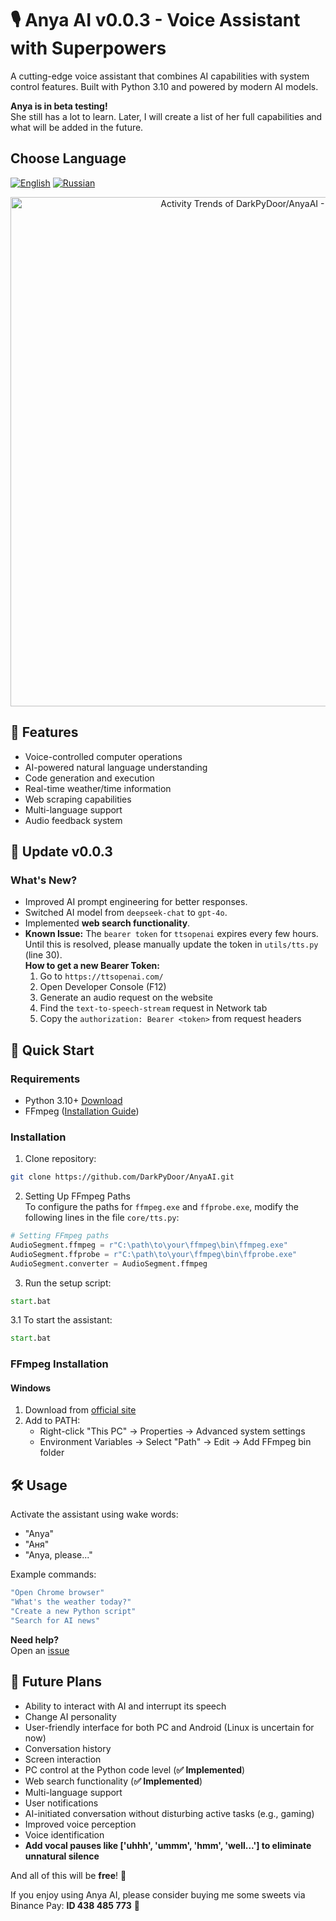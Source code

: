 # 🎙️ Anya AI v0.0.3 - Voice Assistant with Superpowers

A cutting-edge voice assistant that combines AI capabilities with system control features. Built with Python 3.10 and powered by modern AI models.

**Anya is in beta testing!**\
She still has a lot to learn. Later, I will create a list of her full capabilities and what will be added in the future.

## Choose Language
[![English](https://img.shields.io/badge/Language-English-blue)](README.md)
[![Russian](https://img.shields.io/badge/Language-Russian-red)](README_ru.md)

<!-- Copy-paste in your Readme.md file -->

<a href="https://next.ossinsight.io/widgets/official/compose-activity-trends?repo_id=924429727" target="_blank" style="display: block" align="center">
  <picture>
    <source media="(prefers-color-scheme: dark)" srcset="https://next.ossinsight.io/widgets/official/compose-activity-trends/thumbnail.png?repo_id=924429727&image_size=auto&color_scheme=dark" width="815" height="auto">
    <img alt="Activity Trends of DarkPyDoor/AnyaAI - Last 28 days" src="https://next.ossinsight.io/widgets/official/compose-activity-trends/thumbnail.png?repo_id=924429727&image_size=auto&color_scheme=light" width="815" height="auto">
  </picture>
</a>

<!-- Made with [OSS Insight](https://ossinsight.io/) -->

## 🌟 Features

- Voice-controlled computer operations
- AI-powered natural language understanding
- Code generation and execution
- Real-time weather/time information
- Web scraping capabilities
- Multi-language support
- Audio feedback system

## 🔄 Update v0.0.3

### What's New?
- Improved AI prompt engineering for better responses.
- Switched AI model from `deepseek-chat` to `gpt-4o`.
- Implemented **web search functionality**.
- **Known Issue:** The `bearer token` for `ttsopenai` expires every few hours. Until this is resolved, please manually update the token in `utils/tts.py` (line 30).\
  **How to get a new Bearer Token:**
  1. Go to `https://ttsopenai.com/`
  2. Open Developer Console (F12)
  3. Generate an audio request on the website
  4. Find the `text-to-speech-stream` request in Network tab
  5. Copy the `authorization: Bearer <token>` from request headers

## 🚀 Quick Start

### Requirements

- Python 3.10+ [Download](https://www.python.org/downloads/)
- FFmpeg ([Installation Guide](#-ffmpeg-installation))

### Installation

1. Clone repository:

```bash
git clone https://github.com/DarkPyDoor/AnyaAI.git
```

2. Setting Up FFmpeg Paths\
   To configure the paths for `ffmpeg.exe` and `ffprobe.exe`, modify the following lines in the file `core/tts.py`:

```python
# Setting FFmpeg paths
AudioSegment.ffmpeg = r"C:\path\to\your\ffmpeg\bin\ffmpeg.exe"
AudioSegment.ffprobe = r"C:\path\to\your\ffmpeg\bin\ffprobe.exe"
AudioSegment.converter = AudioSegment.ffmpeg
```

3. Run the setup script:

```bat
start.bat
```

3.1 To start the assistant:

```bat
start.bat
```

### FFmpeg Installation

#### Windows

1. Download from [official site](https://ffmpeg.org/download.html#build-windows)
2. Add to PATH:
   - Right-click "This PC" → Properties → Advanced system settings
   - Environment Variables → Select "Path" → Edit → Add FFmpeg bin folder

## 🛠️ Usage

Activate the assistant using wake words:

- "Anya"
- "Аня"
- "Anya, please..."

Example commands:

```bash
"Open Chrome browser"
"What's the weather today?"
"Create a new Python script"
"Search for AI news"
```

**Need help?**\
Open an [issue](https://github.com/DarkPyDoor/AnyaAI/issues)

## 🔮 Future Plans
- Ability to interact with AI and interrupt its speech
- Change AI personality
- User-friendly interface for both PC and Android (Linux is uncertain for now)
- Conversation history
- Screen interaction
- PC control at the Python code level (**✅ Implemented**)
- Web search functionality (**✅ Implemented**)
- Multi-language support
- User notifications
- AI-initiated conversation without disturbing active tasks (e.g., gaming)
- Improved voice perception
- Voice identification
- **Add vocal pauses like ['uhhh', 'ummm', 'hmm', 'well...'] to eliminate unnatural silence**

And all of this will be **free**! 🎉

If you enjoy using Anya AI, please consider buying me some sweets via Binance Pay: **ID 438 485 773** 🍬

